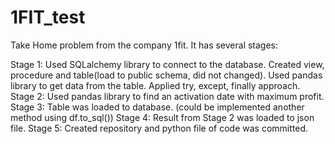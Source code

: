 # 1FIT_test
Take Home problem from the company 1fit. It has several stages:

Stage 1: Used SQLalchemy library to connect to the database. Created view, procedure and table(load to public schema, did not changed). Used pandas library to get data from the table. Applied try, except, finally approach.
Stage 2: Used pandas library to find an activation date with maximum profit.
Stage 3: Table was loaded to database. (could be implemented another method using df.to_sql())
Stage 4: Result from Stage 2 was loaded to json file.
Stage 5: Created repository and python file of code was committed. 